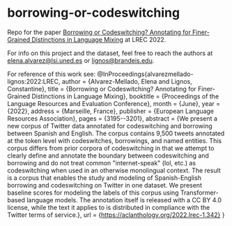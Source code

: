 # borrowing-or-codeswitching
Repo for the paper [Borrowing or Codeswitching? Annotating for Finer-Grained Distinctions in Language Mixing](http://www.lrec-conf.org/proceedings/lrec2022/pdf/2022.lrec-1.342.pdf) at LREC 2022.

For info on this project and the dataset, feel free to reach the authors at elena.alvarez@lsi.uned.es or lignos@brandeis.edu.

For reference of this work see:
    @InProceedings{alvarezmellado-lignos:2022:LREC,
      author    = {Alvarez-Mellado, Elena  and  Lignos, Constantine},
      title     = {Borrowing or Codeswitching? Annotating for Finer-Grained Distinctions in Language Mixing},
      booktitle      = {Proceedings of the Language Resources and Evaluation Conference},
      month          = {June},
      year           = {2022},
      address        = {Marseille, France},
      publisher      = {European Language Resources Association},
      pages     = {3195--3201},
      abstract  = {We present a new corpus of Twitter data annotated for codeswitching and borrowing between Spanish and English. The corpus contains 9,500 tweets annotated at the token level with codeswitches, borrowings, and named entities. This corpus differs from prior corpora of codeswitching in that we attempt to clearly define and annotate the boundary between codeswitching and borrowing and do not treat common "internet-speak" (lol, etc.) as codeswitching when used in an otherwise monolingual context. The result is a corpus that enables the study and modeling of Spanish-English borrowing and codeswitching on Twitter in one dataset. We present baseline scores for modeling the labels of this corpus using Transformer-based language models. The annotation itself is released with a CC BY 4.0 license, while the text it applies to is distributed in compliance with the Twitter terms of service.},
      url       = {https://aclanthology.org/2022.lrec-1.342}
    }

